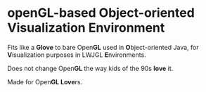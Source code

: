 # open**GL**-based **O**bject-oriented **V**isualization **E**nvironment

Fits like a **Glove** to bare Open**GL** used in **O**bject-oriented Java, for **V**isualization purposes in LWJGL **E**nvironments.

Does not change Open**GL** the way kids of the 90s **love** it. 

Made for Open**GL Love**rs. 
